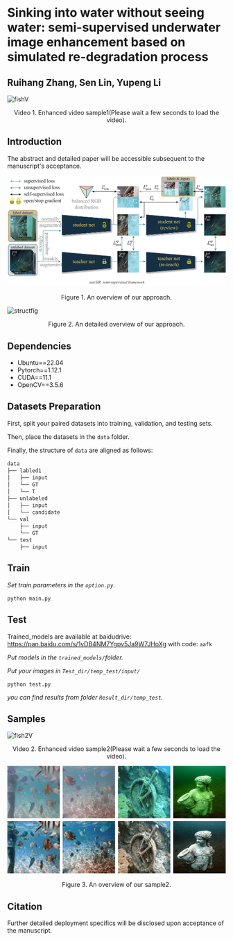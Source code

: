 # Sinking into water without seeing water: semi-supervised underwater image enhancement based on simulated re-degradation process
## Ruihang Zhang, Sen Lin, Yupeng Li
![fishV](https://github.com/jacezhang66/OctopusAI-suirSIR-network/blob/main/fig1/fishV.gif)
<p align="center">Video 1. Enhanced video sample1(Please wait a few seconds to load the video).</p>

## Introduction
The abstract and detailed paper will be accessible subsequent to the manuscript's acceptance.

![structfig](https://github.com/jacezhang66/OctopusAI-suirSIR-network/blob/main/fig1/structfig.jpg)
<p align="center">Figure 1. An overview of our approach.</p>

![structfig](https://github.com/jacezhang66/OctopusAI-suirSIR-network/blob/main/fig3/structfig2.jpg)
<p align="center">Figure 2. An detailed overview of our approach.</p>


## Dependencies

- Ubuntu==22.04
- Pytorch==1.12.1
- CUDA==11.1
- OpenCV==3.5.6

## Datasets Preparation


First, split your paired datasets into training, validation, and testing sets.

Then, place the datasets in the `data` folder.

Finally, the structure of  `data`  are aligned as follows: 

```
data
├── labled1
│   ├── input
│   └── GT
│   └── T
├── unlabeled
│   ├── input
│   └── candidate
└── val
    ├── input
    └── GT
└── test
    ├── input
```

## Train

*Set train parameters in the `option.py`.*

 ```shell
 python main.py 
 ```

## Test

Trained_models are available at baidudrive: https://pan.baidu.com/s/1vDB4NM7Ygpv5Ja9W7JHoXg  with code: `aafk`

*Put  models in the `trained_models/`folder.*

*Put your images in `Test_dir/temp_test/input/`*

 ```shell
 python test.py 
 ```

*you can find results from folder `Result_dir/temp_test`.*

## Samples

![fish2V](https://github.com/jacezhang66/OctopusAI-suirSIR-network/blob/main/fig2/fish3V.gif)

<p align="center">Video 2. Enhanced video sample2(Please wait a few seconds to load the video).</p>

![resultfig](https://github.com/jacezhang66/OctopusAI-suirSIR-network/blob/main/fig1/resultfig.jpg)

<p align="center">Figure 3. An overview of our sample2.</p>

## Citation

Further detailed deployment specifics will be disclosed upon acceptance of the manuscript.

